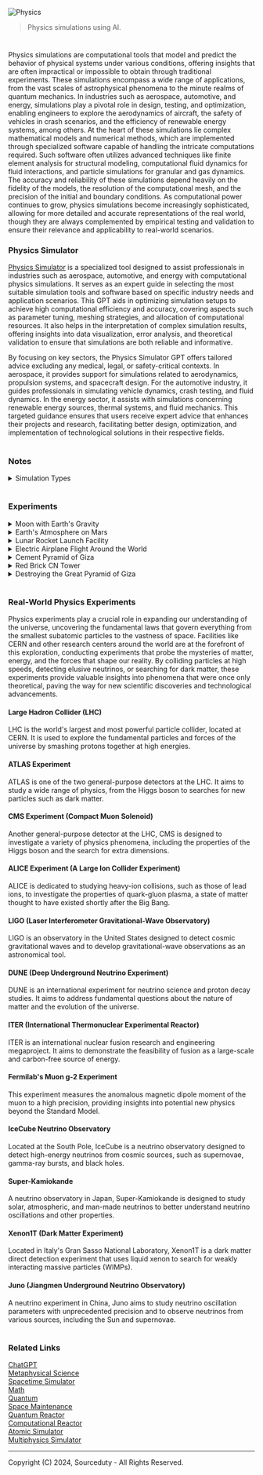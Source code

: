 ![Physics](https://github.com/sourceduty/Physics/assets/123030236/c545e08b-85f4-4674-9f1f-ab5fc3ced7be)

> Physics simulations using AI.

#

Physics simulations are computational tools that model and predict the behavior of physical systems under various conditions, offering insights that are often impractical or impossible to obtain through traditional experiments. These simulations encompass a wide range of applications, from the vast scales of astrophysical phenomena to the minute realms of quantum mechanics. In industries such as aerospace, automotive, and energy, simulations play a pivotal role in design, testing, and optimization, enabling engineers to explore the aerodynamics of aircraft, the safety of vehicles in crash scenarios, and the efficiency of renewable energy systems, among others. At the heart of these simulations lie complex mathematical models and numerical methods, which are implemented through specialized software capable of handling the intricate computations required. Such software often utilizes advanced techniques like finite element analysis for structural modeling, computational fluid dynamics for fluid interactions, and particle simulations for granular and gas dynamics. The accuracy and reliability of these simulations depend heavily on the fidelity of the models, the resolution of the computational mesh, and the precision of the initial and boundary conditions. As computational power continues to grow, physics simulations become increasingly sophisticated, allowing for more detailed and accurate representations of the real world, though they are always complemented by empirical testing and validation to ensure their relevance and applicability to real-world scenarios.

### Physics Simulator

[Physics Simulator](https://chat.openai.com/g/g-jdGow4iV3-physics-simulator) is a specialized tool designed to assist professionals in industries such as aerospace, automotive, and energy with computational physics simulations. It serves as an expert guide in selecting the most suitable simulation tools and software based on specific industry needs and application scenarios. This GPT aids in optimizing simulation setups to achieve high computational efficiency and accuracy, covering aspects such as parameter tuning, meshing strategies, and allocation of computational resources. It also helps in the interpretation of complex simulation results, offering insights into data visualization, error analysis, and theoretical validation to ensure that simulations are both reliable and informative.

By focusing on key sectors, the Physics Simulator GPT offers tailored advice excluding any medical, legal, or safety-critical contexts. In aerospace, it provides support for simulations related to aerodynamics, propulsion systems, and spacecraft design. For the automotive industry, it guides professionals in simulating vehicle dynamics, crash testing, and fluid dynamics. In the energy sector, it assists with simulations concerning renewable energy sources, thermal systems, and fluid mechanics. This targeted guidance ensures that users receive expert advice that enhances their projects and research, facilitating better design, optimization, and implementation of technological solutions in their respective fields.

#

### Notes

<details><summary>Simulation Types</summary>
<br>

1. Mechanical Simulations:
   
 - Structural Analysis: Evaluates stress, strain, and deformation of structures under loads.
- Dynamics: Studies the movement of bodies under the action of forces.
- Vibration Analysis: Analyzes the oscillatory motion of structures and mechanical components.

3. Fluid Dynamics Simulations:
   
- Computational Fluid Dynamics (CFD): Simulates fluid flow, heat transfer, and associated phenomena.
- Aerodynamics: Focuses on air flow over bodies such as vehicles and buildings, important in aerospace and automotive industries.
- Hydrodynamics: Studies the flow of water and other liquids, relevant in marine and hydraulic applications.

5. Thermal Simulations:
   
- Heat Transfer: Models conduction, convection, and radiation in various materials and environments.
- Thermodynamics: Analyzes energy transformations and efficiency in systems, often coupled with fluid dynamics for energy applications.

7. Electromagnetic Simulations:
   
- Electrostatics: Deals with the behavior of static charges and their fields.
- Electrodynamics: Simulates the interaction of electric charges with dynamic electric and magnetic fields.
- Optics: Models the behavior of light and interaction with materials.

9. Acoustic Simulations:
    
- Noise Analysis: Studies the propagation of sound waves and their interaction with environments to assess noise levels and control.
- Vibroacoustics: Couples mechanical vibrations with acoustic problems, relevant in automotive and aerospace industries.

10. Quantum Mechanics Simulations:
    
- Molecular Dynamics: Simulates the physical movements of atoms and molecules.
- Quantum Chemistry: Studies the electronic structure of atoms and molecules.

11. Multiscale Simulations:
    
- Multiscale Modeling: Combines several simulation techniques to study systems at multiple scales, from molecular to macroscopic levels.

12. Multiphysics Simulations:
    
- Coupled Simulations: Integrates two or more physical models, such as fluid-structure interaction (FSI) or electro-thermal simulations, which are crucial for interdisciplinary studies and complex system 
analyses.

<br>
</details>

#

### Experiments

<details><summary>Moon with Earth's Gravity</summary>
<br>
   
Simulating the Moon with Earth's gravity involves exploring a hypothetical scenario where the Moon's gravity is increased to match Earth's. This change would significantly impact the Moon's atmospheric retention capabilities, potentially allowing it to hold a thicker atmosphere, which could lead to weather patterns and more favorable conditions for life. The surface conditions of the Moon would also be altered, with impacts on crater formations and geological structures due to the stronger gravitational pull. Orbital dynamics would be another area of interest, as the increase in gravitational strength could affect the Moon's orbit around Earth, potentially leading to changes in Earth's own rotation and orbit due to the enhanced gravitational interaction. Tidal effects on Earth would likely become more pronounced, given the stronger gravitational pull from the Moon, leading to higher tides and more significant tidal locking effects. Additionally, the potential for life on the Moon could increase with conditions more similar to Earth, including a thicker atmosphere and the presence of liquid water, assuming other life-supporting conditions are met. Computational simulations of this scenario would require astrophysical software capable of modeling gravitational systems, such as Celestia, Universe Sandbox, or GADGET, focusing on the implications of increased mass or density to achieve Earth-like gravity on the Moon and its effects on orbital mechanics, atmospheric conditions, and surface changes. These simulations, while speculative, offer a theoretical exploration of the dynamics between the Earth and a Moon with altered gravitational characteristics.
   
<br>
</details>

<details><summary>Earth's Atmosphere on Mars</summary>
<br>
   
![Earth's Atmosphere on Mars](https://github.com/sourceduty/Physics/assets/123030236/e3070b54-c0ec-4ac7-baf2-7c300710e122)

Simulating Earth's atmosphere on Mars would involve a detailed setup and execution process to accurately replicate Earth-like atmospheric conditions on the Martian surface. The first step is to establish the environmental parameters, where we adjust Mars' gravity to match its actual value and introduce an Earth-like atmospheric composition rich in nitrogen and oxygen. We'd also need to set the surface pressure to mimic Earth's sea level and modify the temperature profile to account for Mars' greater distance from the Sun and its thin atmosphere.

The boundary conditions are crucial for realism. This involves tweaking the intensity of solar radiation Mars receives, factoring in the planet's average surface albedo (reflectivity), and defining how gases move in and out of the simulation area. The atmospheric dynamics models come next, incorporating equations that govern fluid flow, heat exchange due to solar and infrared radiation, chemical interactions within the atmosphere, and, if necessary, how Mars' notorious dust storms would interact with an Earth-like atmosphere.

Running the simulation is an iterative process. It involves continuously updating the atmospheric conditions, like wind patterns and temperature changes, and the surface conditions, such as the interaction between the soil and the atmosphere and changes in surface temperature due to various energy exchanges.

After the simulation concludes, the analysis phase begins. This involves examining the generated data to understand the behavior of Earth's atmosphere on Mars, such as temperature variations, pressure changes, and atmospheric flow patterns. Visualization tools would help illustrate these dynamics, offering insights into how an Earth-like atmosphere would adapt to Mars' unique environment.

It's important to remember that this is a simplified overview of a highly complex process. Real-world simulations require advanced computational tools and are conducted by specialists in fields like atmospheric science and planetary studies.

<br>
</details>

<details><summary>Lunar Rocket Launch Facility</summary>
<br>

![Lunar Rockets](https://github.com/sourceduty/Physics/assets/123030236/f5a9e72c-76b6-4f76-a9db-27511fe43107)

The simulation of a Lunar rocket launch facility is initialized by setting up a virtual rocket positioned on the Moon's surface. This setup involves defining key parameters such as the rocket's dry mass (its mass excluding fuel), the initial mass of the fuel loaded into the rocket, the maximum thrust that the rocket's engines can produce, and the rate at which the rocket consumes its fuel to generate this thrust. The simulation also incorporates the Moon's gravitational acceleration, which is significantly less than Earth's, to accurately reflect the lunar environment.

As the simulation commences, it enters a loop where it simulates the passage of time in discrete steps. At each step, the simulation first assesses whether the rocket still has fuel. If fuel remains, the simulation proceeds to calculate the rocket's current effective mass, which includes both the dry mass of the rocket and the mass of the remaining fuel. This step is crucial because the rocket's changing mass due to fuel consumption directly influences its acceleration and subsequent ascent.

With the effective mass determined, the simulation then deducts the appropriate amount of fuel based on the predefined burn rate, simulating the consumption of fuel over the time step to produce thrust. Following this, the net acceleration of the rocket is calculated by taking into account the thrust provided by the engines and the downward pull of lunar gravity. This net acceleration is then used to update the rocket's velocity.

The updated velocity is a critical component in determining the rocket's new altitude. The simulation calculates this by considering the rocket's upward motion against the pull of gravity, adjusting the altitude accordingly to reflect either ascent or descent, depending on the balance between thrust and gravity.

In the scenario where the rocket depletes its fuel supply, the engines no longer provide thrust, leaving the rocket solely under the influence of lunar gravity. This shift significantly alters the rocket's dynamics, as it no longer accelerates upwards but instead begins to decelerate, reaching an apex before gravity pulls it back towards the lunar surface.

Throughout the simulation, at each time step, detailed updates on the rocket's current altitude and velocity are provided. These updates offer a moment-by-moment account of the rocket's journey, from its initial launch off the lunar surface, through its ascent into space, to its eventual fuel depletion and the effects of lunar gravity on its trajectory.

This expanded simulation process provides a more detailed and nuanced understanding of the complexities involved in a lunar rocket launch, taking into account the interplay between the rocket's mass, engine thrust, fuel consumption, and the Moon's gravitational pull to accurately simulate the rocket's behavior.

<br>
</details>

<details><summary>Electric Airplane Flight Around the World</summary>
<br>

![Electric Airplane](https://github.com/sourceduty/Physics/assets/123030236/645c46bd-82ed-4f60-82c7-6cc9baed1012)

Simulating an electric airplane flying around the world encompasses a thorough understanding and integration of multiple complex elements including aerodynamics, propulsion, energy management, environmental conditions, and nuanced cost considerations. The outset involves clearly defining the simulation's objectives, focusing on aspects such as energy efficiency, optimal flight paths, the feasibility of completing the journey without recharging, alongside a comprehensive analysis of associated costs. Aerodynamically, the selection of a suitable Computational Fluid Dynamics (CFD) tool, such as ANSYS Fluent, OpenFOAM, or XFOIL for 2D analyses, is pivotal. Precise modeling of the airplane geometry and creation of a sufficiently fine mesh to capture critical flow features are essential. Boundary conditions should be reflective of real-world variables like altitude, airspeed, and environmental conditions, with turbulence models selected accordingly.

In terms of propulsion and energy management, simulating the electric propulsion system would necessitate the use of tools like MATLAB/Simulink or Motor-CAD. This involves modeling the battery's capacity, discharge rates, and overall energy consumption, with a keen eye on the weight and efficiency of the battery system. Optimizing the flight path requires leveraging global weather data and sophisticated optimization algorithms to chart the most energy-efficient route, taking into account variables such as prevailing winds, no-fly zones, and potential emergency landing spots, while also implementing innovative energy management strategies.

Environmental modeling should incorporate real-time or historical weather data to accurately represent the impact of wind, temperature, and other atmospheric conditions on the aircraft's performance. The analysis phase should scrutinize the aircraft's energy sufficiency for the journey, its aerodynamic efficiency, and include robust safety considerations for system failures or unexpected weather changes. Given the complexity, the simulation process is inherently iterative, with each cycle refining the models and assumptions based on initial outcomes.

Expanding to include cost estimates introduces an additional layer of complexity, necessitating an analysis of both development and operational costs. Development costs encompass research, design, simulation software, and prototype testing, while operational costs include energy consumption, maintenance, and potential route fees. Current cost estimates could be derived from baselining against similar projects or industry averages, with adjustments for unique project elements such as advanced battery technologies and efficient energy management systems. A simplified cost model could calculate operational expenses by estimating the total energy required for the journey, factoring in the aircraft's efficiency, and multiplying by regional electricity cost variances. Maintenance and other operational costs might be estimated as a percentage of the total development costs, adhering to industry standards.

Integrating economic models with the technical aspects of the simulation allows for a holistic assessment of the project's viability, taking into account the cost-effectiveness of energy usage and the impact of technological advancements on overall expenses. Iterative refinement of cost estimates, coupled with technical validation through comparisons with existing electric aircraft projects and expert consultations, enhances the reliability of the financial analysis. It's crucial to acknowledge the inherent uncertainties in cost estimation for pioneering projects like this, and to include a contingency allowance to mitigate unforeseen expenses. This comprehensive approach not only sheds light on the technical and financial feasibility of the electric airplane project but also emphasizes areas where efficiency improvements can lead to significant cost savings, thereby contributing to the project's success in a sustainable manner.

<br>
</details>

<details><summary>Cement Pyramid of Giza</summary>
<br>

![Cement Pyramid of Giza](https://github.com/sourceduty/Physics/assets/123030236/1e33f0bb-5892-4243-ac5e-0c33db2c15d4)

To create a physics simulation of the Pyramid of Giza constructed from cement, a systematic approach is essential, starting with clearly defined objectives. Initially, it's crucial to determine the specific aspects of the pyramid that the simulation will explore. This could range from assessing the structural integrity of the cement construction under various loads to evaluating its thermal properties or resilience against environmental conditions such as wind, seismic activity, or temperature fluctuations.

Choosing the appropriate simulation tool is the next critical step. For structural analyses, software like ANSYS or Abaqus would be ideal, given their comprehensive capabilities in evaluating stresses, deformations, and other key structural behaviors. If the focus is on thermal analysis or fluid dynamics around the pyramid, alternatives like COMSOL Multiphysics or OpenFOAM might be more appropriate, offering specialized functionalities for these types of simulations.

The modeling phase involves the meticulous recreation of the Pyramid of Giza's geometry in the chosen simulation software, paying close attention to the accurate representation of its shape and dimensions. Additionally, the simulation must incorporate the material properties of cement, such as its density, Young's modulus, Poisson's ratio, thermal conductivity, and specific heat capacity, to ensure realistic behavior under various conditions.

Setting up the boundary conditions and loads is pivotal for a realistic simulation. The boundary conditions should reflect the real-world constraints, such as how the pyramid's base interacts with the ground, while the loads should encompass all significant forces acting on the structure, including gravitational forces and potential environmental impacts like wind or seismic forces.

Meshing, the process of converting the geometric model into a finite element mesh, is a delicate balance between accuracy and computational efficiency. A finer mesh might be necessary in areas where high stress gradients are expected to ensure the precision of results.

With the model and mesh ready, the simulation setup includes specifying the type of analysis (be it static, dynamic, or thermal), adjusting solver settings, and implementing any specialized analyses that align with the simulation's objectives. Following the setup, the simulation can be run, and the results meticulously analyzed for stress distributions, deformation patterns, temperature gradients, or other relevant metrics.

It's important to validate the simulation results against known data or theoretical expectations to ensure their reliability. This might involve adjusting the model, refining the mesh, or tweaking simulation parameters in an iterative process to enhance accuracy.

Throughout this process, ethical considerations and an acknowledgment of the limitations of simulations are paramount. Simulations provide approximations of reality and should be validated against empirical data wherever possible. This is especially crucial when simulating significant historical structures like the Pyramid of Giza, where respect for cultural and historical contexts is essential. This approach ensures a responsible and informed use of simulation data, aiding in the preservation of heritage while advancing our understanding of such monumental structures.

Incorporating cost estimates into the creation of a physics simulation for the Pyramid of Giza made of cement involves several factors, including software licensing, computational resources, and personnel expertise. The choice of simulation software plays a significant role in the overall cost. High-end software like ANSYS or Abaqus, commonly used for structural analysis, can have licensing fees ranging from a few thousand to tens of thousands of dollars per year, depending on the complexity of the package and the required features. For thermal or fluid dynamics simulations, COMSOL Multiphysics or OpenFOAM might be considered. While OpenFOAM is open-source and free, COMSOL licenses can also be quite expensive, similar to structural analysis software.

The complexity of the simulation and the level of detail required significantly impact computational resources. High-resolution simulations demand substantial computational power, which might necessitate investment in high-performance computing (HPC) systems or cloud computing services. The cost for these can vary widely, from a few thousand to several tens of thousands of dollars, depending on the scale of the simulations and the duration of the computing time used.

Expertise is another critical factor in the cost equation. The personnel involved in setting up, running, and analyzing the simulations need to have a specialized skill set. Hiring or consulting with experts in computational physics simulations can add significantly to the cost. Rates for highly qualified professionals can range from $50 to $200 or more per hour, depending on their experience and expertise.

Additionally, the iterative nature of simulations, where multiple runs might be necessary to refine and validate the models, can further escalate costs. Each iteration might require adjustments to the model, re-meshing, and re-running the simulations, consuming more computational resources and expert time.

It's also worth considering indirect costs, such as the time required to validate simulation results against empirical data or theoretical expectations, and the potential for additional iterations based on this validation. Moreover, software training and potential upgrades to hardware to accommodate the high demands of simulation software could further inflate the budget.

In summary, while the exact cost of creating a detailed physics simulation of the Pyramid of Giza made of cement can vary widely based on the scope, scale, and specifics of the project, it's clear that it could easily run into tens of thousands of dollars, considering software licensing, computational resources, and the expertise required to execute and analyze the simulations effectively.

<br>
</details>

<details><summary>Red Brick CN Tower</summary>
<br>

![Red Brick CN Tower](https://github.com/sourceduty/Physics/assets/123030236/74a8397c-761c-4382-8c90-3107204f95e4)

1. Define Parameters:
- Brick Dimensions: Assume standard red brick size (215mm x 102.5mm x 65mm).
- Mortar Thickness: Assume a standard thickness of 10mm.
- CN Tower Original Dimensions: Height (553.3 meters), Base Diameter (~30 meters).
- Material Properties: Density, compressive strength, and cost per unit for bricks and mortar.

2. Initialize Simulation Environment:
- Use a 3D modeling environment suitable for structural analysis (e.g., AutoCAD for design, ANSYS for structural simulation).
- Define environmental conditions (gravity, wind speeds, temperature variations).

3. Base Construction:
- Calculate the number of bricks per layer considering the circular base and mortar thickness.
- Simulate laying bricks in a circular pattern, gradually decreasing the diameter to mimic the CN Tower's tapering shape.

4. Tower Elevation:
- Continue building upwards, layer by layer, adjusting the layout for the tapering design.
- Incorporate features like the observation decks by modifying the brick layout for these sections.

5. Antenna and Upper Structures:
- For the antenna and upper structures, consider a lighter framework possibly simulating steel structures, as a full brick construction might be impractical.

6. Structural Analysis:
- Conduct Finite Element Analysis (FEA) to assess the structural integrity, focusing on stress, strain, and potential failure points under various loads.
- Adjust the model based on analysis results to ensure stability, possibly introducing internal supports or reinforcements.

7. Cost Estimation:
- Calculate the total number of bricks and volume of mortar required from the simulation data.
- Factor in costs for materials, labor (assuming a certain rate per brick laid and mortar mixed and applied), and any additional structural supports identified during analysis.
- Include contingencies for wastage, equipment, and other construction-related expenses.

8. Detailed Visualization:
- Render a detailed 3D model of the tower, showing the brickwork, internal structures, and simulated environmental effects (like wind and gravity loads).
- Use visualization tools within the simulation software for a realistic representation.

9. Results and Discussion:
- Present a detailed report on the feasibility of construction, highlighting key structural concerns and areas requiring special attention.
- Discuss the cost estimate, breaking it down into material, labor, and additional expenses.

10. Recommendations:
- Provide recommendations for ensuring structural integrity, such as internal steel framing or reinforced concrete core.
- Suggest alternative designs or materials if certain sections appear impractical for brick construction.

For the cost estimate, we need to calculate the total number of bricks and the volume of mortar required. Assuming a cost of $0.70 per brick and $5 per cubic foot of mortar, we can start to estimate the material costs. Labor costs would depend on the construction time and labor rates, which can vary significantly. Additional costs would include contingencies for wastage, equipment, and any additional structural supports identified as necessary during the structural analysis.

Given these considerations, the cost to construct a CN Tower out of bricks and mortar would likely run into the billions of dollars, due to the sheer volume of materials needed, the complexity of the construction, and the specialized labor required. This estimate doesn't account for the practical challenges of such a construction, including the need for an internal structure to support the weight of the bricks and the likely impracticality of using bricks at extreme heights or for the antenna structure.

Traditional brick construction methods are not suitable for such heights due to limitations in structural integrity and load distribution. Therefore, an innovative approach would be needed, potentially involving a core structure made from steel or reinforced concrete around which the brick facade could be constructed. This core would provide the necessary strength and stability while allowing the exterior to achieve the desired brick aesthetic.

<br>
</details>

<details><summary>Destroying the Great Pyramid of Giza</summary>
<br>

![Pyramid Destruction](https://github.com/sourceduty/Physics_Experiments/assets/123030236/6a4712d4-6299-4501-bc69-c187821dc2c3)

Deconstructing or simulating the destruction of the Great Pyramid of Giza is an interesting theoretical exercise that can be approached from various angles in physics and engineering. Here’s how you might consider the problem:

#### 1. Material and Construction Analysis
   
- Materials Used: The pyramid is primarily built from limestone blocks, with some granite in the inner chambers. Understanding the material properties such as density, compressive strength, and tensile strength is crucial.

- Construction Techniques: Analyzing how the blocks are interlocked and the overall geometry of the pyramid helps in understanding how force and stress are distributed throughout the structure.

#### 2. Structural Stability
   
- Load Distribution: The pyramid shape naturally distributes weight down to the base, making it extremely stable. Calculating the load per block, especially at the base, would be essential.

- Potential Weak Points: Identify areas that would be most susceptible to failure under stress, such as the base corners or the upper points where the weight is less but might have endured erosion.

#### 3. Theoretical Forces Required for Destruction
   
- Physical Forces: Estimating the amount of force needed to either cause a collapse through the middle (like removing a keystone) or to topple it from the sides.

- Explosive Demolition: Calculating the type and amount of explosives needed, and their strategic placement to efficiently dismantle the structure while controlling the fall pattern.

<br>
</details>

#
### Real-World Physics Experiments

Physics experiments play a crucial role in expanding our understanding of the universe, uncovering the fundamental laws that govern everything from the smallest subatomic particles to the vastness of space. Facilities like CERN and other research centers around the world are at the forefront of this exploration, conducting experiments that probe the mysteries of matter, energy, and the forces that shape our reality. By colliding particles at high speeds, detecting elusive neutrinos, or searching for dark matter, these experiments provide valuable insights into phenomena that were once only theoretical, paving the way for new scientific discoveries and technological advancements.

#### Large Hadron Collider (LHC)
   
LHC is the world's largest and most powerful particle collider, located at CERN. It is used to explore the fundamental particles and forces of the universe by smashing protons together at high energies.

#### ATLAS Experiment
   
ATLAS is one of the two general-purpose detectors at the LHC. It aims to study a wide range of physics, from the Higgs boson to searches for new particles such as dark matter.

#### CMS Experiment (Compact Muon Solenoid)
   
Another general-purpose detector at the LHC, CMS is designed to investigate a variety of physics phenomena, including the properties of the Higgs boson and the search for extra dimensions.

#### ALICE Experiment (A Large Ion Collider Experiment)
   
ALICE is dedicated to studying heavy-ion collisions, such as those of lead ions, to investigate the properties of quark-gluon plasma, a state of matter thought to have existed shortly after the Big Bang.

#### LIGO (Laser Interferometer Gravitational-Wave Observatory)
    
LIGO is an observatory in the United States designed to detect cosmic gravitational waves and to develop gravitational-wave observations as an astronomical tool.

#### DUNE (Deep Underground Neutrino Experiment)
    
DUNE is an international experiment for neutrino science and proton decay studies. It aims to address fundamental questions about the nature of matter and the evolution of the universe.

#### ITER (International Thermonuclear Experimental Reactor)
    
ITER is an international nuclear fusion research and engineering megaproject. It aims to demonstrate the feasibility of fusion as a large-scale and carbon-free source of energy.

#### Fermilab's Muon g-2 Experiment
    
This experiment measures the anomalous magnetic dipole moment of the muon to a high precision, providing insights into potential new physics beyond the Standard Model.

#### IceCube Neutrino Observatory
    
Located at the South Pole, IceCube is a neutrino observatory designed to detect high-energy neutrinos from cosmic sources, such as supernovae, gamma-ray bursts, and black holes.

#### Super-Kamiokande
    
A neutrino observatory in Japan, Super-Kamiokande is designed to study solar, atmospheric, and man-made neutrinos to better understand neutrino oscillations and other properties.

#### Xenon1T (Dark Matter Experiment)
    
Located in Italy's Gran Sasso National Laboratory, Xenon1T is a dark matter direct detection experiment that uses liquid xenon to search for weakly interacting massive particles (WIMPs).

#### Juno (Jiangmen Underground Neutrino Observatory)
    
A neutrino experiment in China, Juno aims to study neutrino oscillation parameters with unprecedented precision and to observe neutrinos from various sources, including the Sun and supernovae.

#
### Related Links

[ChatGPT](https://github.com/sourceduty/ChatGPT)
<br>
[Metaphysical Science](https://github.com/sourceduty/Metaphysical_Science)
<br>
[Spacetime Simulator](https://github.com/sourceduty/Spacetime_Simulator)
<br>
[Math](https://github.com/sourceduty/Math)
<br>
[Quantum](https://github.com/sourceduty/Quantum)
<br>
[Space Maintenance](https://github.com/sourceduty/Space_Maintenance)
<br>
[Quantum Reactor](https://github.com/sourceduty/Quantum_Reactor)
<br>
[Computational Reactor](https://github.com/sourceduty/Computational_Reactor)
<br>
[Atomic Simulator](https://github.com/sourceduty/Atomic_Simulator)
<br>
[Multiphysics Simulator](https://chatgpt.com/g/g-9PVqGto6g-multiphysics-simulator)

***
Copyright (C) 2024, Sourceduty - All Rights Reserved.
